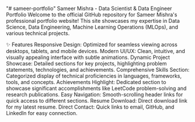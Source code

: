 "# sameer-portfolio" 
Sameer Mishra - Data Scientist & Data Engineer Portfolio
Welcome to the official GitHub repository for Sameer Mishra's professional portfolio website! This site showcases my expertise in Data Science, Data Engineering, Machine Learning Operations (MLOps), and various technical projects.

✨ Features
Responsive Design: Optimized for seamless viewing across desktops, tablets, and mobile devices.
Modern UI/UX: Clean, intuitive, and visually appealing interface with subtle animations.
Dynamic Project Showcase: Detailed sections for key projects, highlighting problem statements, technologies, and achievements.
Comprehensive Skills Section: Categorized display of technical proficiencies in languages, frameworks, tools, and concepts.
Achievements Highlight: Dedicated section to showcase significant accomplishments like LeetCode problem-solving and research publications.
Easy Navigation: Smooth-scrolling header links for quick access to different sections.
Resume Download: Direct download link for my latest resume.
Direct Contact: Quick links to email, GitHub, and LinkedIn for easy connection.
